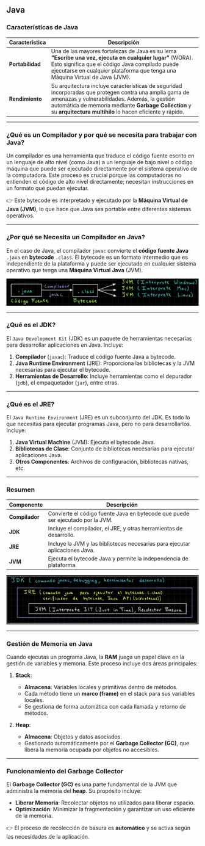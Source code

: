 ## Java

### Características de Java

| Característica                              | Descripción                                                       |
|---------------------------------------------|-------------------------------------------------------------------|
| **Portabilidad** | Una de las mayores fortalezas de Java es su lema **"Escribe una vez, ejecuta en cualquier lugar"** (WORA). Esto significa que el código Java compilado puede ejecutarse en cualquier plataforma que tenga una Máquina Virtual de Java (JVM). |
| **Rendimiento**  | Su arquitectura incluye características de seguridad incorporadas que protegen contra una amplia gama de amenazas y vulnerabilidades. Además, la gestión automática de memoria mediante **Garbage Collection** y su **arquitectura multihilo** lo hacen eficiente y rápido.                |

---

### ¿Qué es un Compilador y por qué se necesita para trabajar con Java?

Un compilador es una herramienta que traduce el código fuente escrito en un lenguaje de alto nivel (como Java) a un lenguaje de bajo nivel o código máquina que puede ser ejecutado directamente por el sistema operativo de la computadora. Este proceso es crucial porque las computadoras no entienden el código de alto nivel directamente; necesitan instrucciones en un formato que puedan ejecutar.

👉 Este bytecode es interpretado y ejecutado por la **Máquina Virtual de Java (JVM)**, lo que hace que Java sea portable entre diferentes sistemas operativos.

---

### ¿Por qué se Necesita un Compilador en Java?

En el caso de Java, el compilador `javac` convierte el **código fuente Java** `.java` en **bytecode** `.class`. El bytecode es un formato intermedio que es independiente de la plataforma y puede ser ejecutado en cualquier sistema operativo que tenga una **Máquina Virtual Java** (JVM).

<p align="center">
  <img src="media/JDK.png" alt="Java Development Kit">
</p>

---

### ¿Qué es el JDK?

El `Java Development Kit` (JDK) es un paquete de herramientas necesarias para desarrollar aplicaciones en Java. Incluye:
1. **Compilador** (`javac`): Traduce el código fuente Java a bytecode.
2. **Java Runtime Environment** (JRE): Proporciona las bibliotecas y la JVM necesarias para ejecutar el bytecode.
3. **Herramientas de Desarrollo**: Incluye herramientas como el depurador (`jdb`), el empaquetador (`jar`), entre otras.

---

### ¿Qué es el JRE?

El `Java Runtime Environment` (JRE) es un subconjunto del JDK. Es todo lo que necesitas para ejecutar programas Java, pero no para desarrollarlos. Incluye:
1. **Java Virtual Machine** (JVM): Ejecuta el bytecode Java.
2. **Bibliotecas de Clase**: Conjunto de bibliotecas necesarias para ejecutar aplicaciones Java.
3. **Otros Componentes**: Archivos de configuración, bibliotecas nativas, etc.

---

### Resumen

| Componente | Descripción |
|------------|-------------|
| **Compilador** | Convierte el código fuente Java en bytecode que puede ser ejecutado por la JVM. |
| **JDK** | Incluye el compilador, el JRE, y otras herramientas de desarrollo. |
| **JRE** | Incluye la JVM y las bibliotecas necesarias para ejecutar aplicaciones Java. |
| **JVM** | Ejecuta el bytecode Java y permite la independencia de plataforma. |

<p align="center">
  <img src="media/JDK2.png" alt="Java Runtime Environment">
</p>

---

### Gestión de Memoria en Java

Cuando ejecutas un programa Java, la **RAM** juega un papel clave en la gestión de variables y memoria. Este proceso incluye dos áreas principales:

1. **Stack**:
    - **Almacena**: Variables locales y primitivas dentro de métodos.
    - Cada método tiene un **marco (frame)** en el stack para sus variables locales.
    - Se gestiona de forma automática con cada llamada y retorno de métodos.

2. **Heap**:
    - **Almacena**: Objetos y datos asociados.
    - Gestionado automáticamente por el **Garbage Collector (GC)**, que libera la memoria ocupada por objetos no accesibles.

---

### Funcionamiento del Garbage Collector

El **Garbage Collector (GC)** es una parte fundamental de la JVM que administra la memoria del **heap**. Su propósito incluye:

- **Liberar Memoria**: Recolectar objetos no utilizados para liberar espacio.
- **Optimización**: Minimizar la fragmentación y garantizar un uso eficiente de la memoria.

👉 El proceso de recolección de basura es **automático** y se activa según las necesidades de la aplicación.
